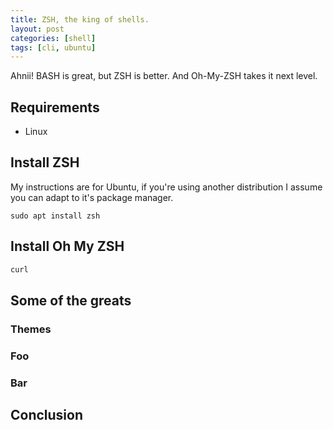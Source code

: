 ```yaml
---
title: ZSH, the king of shells.
layout: post
categories: [shell]
tags: [cli, ubuntu]
---
```


Ahnii! BASH is great, but ZSH is better. And Oh-My-ZSH takes it next level.

## Requirements

* Linux

## Install ZSH

My instructions are for Ubuntu, if you're using another distribution I assume you can adapt to it's package manager.

```
sudo apt install zsh
```

## Install Oh My ZSH

```bash
curl
```

## Some of the greats

### Themes

### Foo

### Bar

## Conclusion

